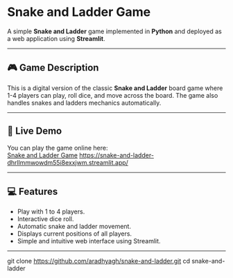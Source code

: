 # Snake and Ladder Game

A simple **Snake and Ladder** game implemented in **Python** and deployed as a web application using **Streamlit**.

---

## 🎮 Game Description
This is a digital version of the classic **Snake and Ladder** board game where 1-4 players can play, roll dice, and move across the board. The game also handles snakes and ladders mechanics automatically. 

---

## 🔗 Live Demo
You can play the game online here:  
[Snake and Ladder Game](https://snake-and-ladder-dhrllmmwowdm55i8exxjwm.streamlit.app/)
https://snake-and-ladder-dhrllmmwowdm55i8exxjwm.streamlit.app/

---

## 💻 Features
- Play with 1 to 4 players.
- Interactive dice roll.
- Automatic snake and ladder movement.
- Displays current positions of all players.
- Simple and intuitive web interface using Streamlit.

---
git clone https://github.com/aradhyagh/snake-and-ladder.git
cd snake-and-ladder
